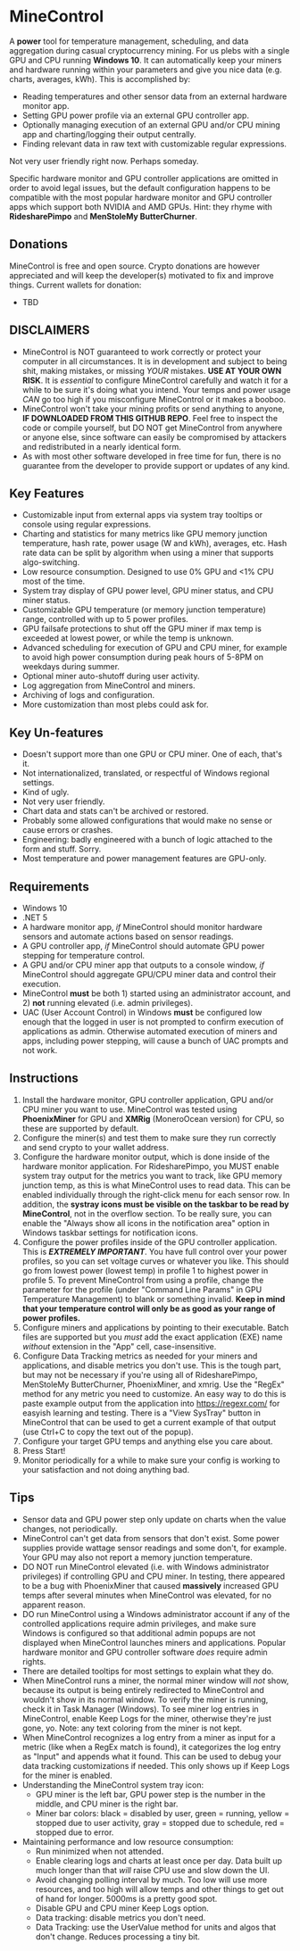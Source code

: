 # MineControl 

A **power** tool for temperature management, scheduling, and data aggregation during casual cryptocurrency mining. For us plebs with a single GPU and CPU running **Windows 10**. It can automatically keep your miners and hardware running within your parameters and give you nice data (e.g. charts, averages, kWh). This is accomplished by:
- Reading temperatures and other sensor data from an external hardware monitor app.
- Setting GPU power profile via an external GPU controller app.
- Optionally managing execution of an external GPU and/or CPU mining app and charting/logging their output centrally.
- Finding relevant data in raw text with customizable regular expressions.

Not very user friendly right now. Perhaps someday.

Specific hardware monitor and GPU controller applications are omitted in order to avoid legal issues, but the default configuration happens to be compatible with the most popular hardware monitor and GPU controller apps which support both NVIDIA and AMD GPUs. Hint: they rhyme with **RidesharePimpo** and **MenStoleMy ButterChurner**.

## Donations
MineControl is free and open source. Crypto donations are however appreciated and will keep the developer(s) motivated to fix and improve things. Current wallets for donation:
- TBD

## DISCLAIMERS

- MineControl is NOT guaranteed to work correctly or protect your computer in all circumstances. It is in development and subject to being shit, making mistakes, or missing *YOUR* mistakes. **USE AT YOUR OWN RISK**. It is *essential* to configure MineControl carefully and watch it for a while to be sure it's doing what you intend. Your temps and power usage *CAN* go too high if you misconfigure MineControl or it makes a booboo.
- MineControl won't take your mining profits or send anything to anyone, **IF DOWNLOADED FROM THIS GITHUB REPO**. Feel free to inspect the code or compile yourself, but DO NOT get MineControl from anywhere or anyone else, since software can easily be compromised by attackers and redistributed in a nearly identical form.
- As with most other software developed in free time for fun, there is no guarantee from the developer to provide support or updates of any kind.

## Key Features

- Customizable input from external apps via system tray tooltips or console using regular expressions.
- Charting and statistics for many metrics like GPU memory junction temperature, hash rate, power usage (W and kWh), averages, etc. Hash rate data can be split by algorithm when using a miner that supports algo-switching.
- Low resource consumption. Designed to use 0% GPU and <1% CPU most of the time.
- System tray display of GPU power level, GPU miner status, and CPU miner status.
- Customizable GPU temperature (or memory junction temperature) range, controlled with up to 5 power profiles.
- GPU failsafe protections to shut off the GPU miner if max temp is exceeded at lowest power, or while the temp is unknown.
- Advanced scheduling for execution of GPU and CPU miner, for example to avoid high power consumption during peak hours of 5-8PM on weekdays during summer.
- Optional miner auto-shutoff during user activity.
- Log aggregation from MineControl and miners.
- Archiving of logs and configuration.
- More customization than most plebs could ask for.

## Key Un-features

- Doesn't support more than one GPU or CPU miner. One of each, that's it.
- Not internationalized, translated, or respectful of Windows regional settings.
- Kind of ugly.
- Not very user friendly.
- Chart data and stats can't be archived or restored.
- Probably some allowed configurations that would make no sense or cause errors or crashes.
- Engineering: badly engineered with a bunch of logic attached to the form and stuff. Sorry.
- Most temperature and power management features are GPU-only.

## Requirements

- Windows 10
- .NET 5
- A hardware monitor app, *if* MineControl should monitor hardware sensors and automate actions based on sensor readings.
- A GPU controller app, *if* MineControl should automate GPU power stepping for temperature control.
- A GPU and/or CPU miner app that outputs to a console window, *if* MineControl should aggregate GPU/CPU miner data and control their execution.
- MineControl **must** be both 1) started using an administrator account, and 2) **not** running elevated (i.e. admin privileges).
- UAC (User Account Control) in Windows **must** be configured low enough that the logged in user is not prompted to confirm execution of applications as admin. Otherwise automated execution of miners and apps, including power stepping, will cause a bunch of UAC prompts and not work.

## Instructions

1) Install the hardware monitor, GPU controller application, GPU and/or CPU miner you want to use. MineControl was tested using **PhoenixMiner** for GPU and **XMRig** (MoneroOcean version) for CPU, so these are supported by default.
2) Configure the miner(s) and test them to make sure they run correctly and send crypto to your wallet address.
3) Configure the hardware monitor output, which is done inside of the hardware monitor application. For RidesharePimpo, you MUST enable system tray output for the metrics you want to track, like GPU memory junction temp, as this is what MineControl uses to read data. This can be enabled individually through the right-click menu for each sensor row. In addition, the **systray icons must be visible on the taskbar to be read by MineControl**, not in the overflow section. To be really sure, you can enable the "Always show all icons in the notification area" option in Windows taskbar settings for notification icons.
3) Configure the power profiles inside of the GPU controller application. This is ***EXTREMELY IMPORTANT***. You have full control over your power profiles, so you can set voltage curves or whatever you like. This should go from lowest power (lowest temp) in profile 1 to highest power in profile 5. To prevent MineControl from using a profile, change the parameter for the profile (under "Command Line Params" in GPU Temperature Management) to blank or something invalid. **Keep in mind that your temperature control will only be as good as your range of power profiles.**
4) Configure miners and applications by pointing to their executable. Batch files are supported but you *must* add the exact application (EXE) name *without* extension in the "App" cell, case-insensitive.
5) Configure Data Tracking metrics as needed for your miners and applications, and disable metrics you don't use. This is the tough part, but may not be necessary if you're using all of RidesharePimpo, MenStoleMy ButterChurner, PhoenixMiner, and xmrig. Use the "RegEx" method for any metric you need to customize. An easy way to do this is paste example output from the application into https://regexr.com/ for easyish learning and testing. There is a "View SysTray" button in MineControl that can be used to get a current example of that output (use Ctrl+C to copy the text out of the popup).
6) Configure your target GPU temps and anything else you care about.
7) Press Start!
8) Monitor periodically for a while to make sure your config is working to your satisfaction and not doing anything bad.

## Tips

- Sensor data and GPU power step only update on charts when the value changes, not periodically.
- MineControl can't get data from sensors that don't exist. Some power supplies provide wattage sensor readings and some don't, for example. Your GPU may also not report a memory junction temperature.
- DO NOT run MineControl elevated (i.e. with Windows administrator privileges) if controlling GPU and CPU miner. In testing, there appeared to be a bug with PhoenixMiner that caused **massively** increased GPU temps after several minutes when MineControl was elevated, for no apparent reason.
- DO run MineControl using a Windows administrator account if any of the controlled applications require admin privileges, and make sure Windows is configured so that additional admin popups are not displayed when MineControl launches miners and applications. Popular hardware monitor and GPU controller software *does* require admin rights.
- There are detailed tooltips for most settings to explain what they do.
- When MineControl runs a miner, the normal miner window will *not* show, because its output is being entirely redirected to MineControl and wouldn't show in its normal window. To verify the miner is running, check it in Task Manager (Windows). To see miner log entries in MineControl, enable Keep Logs for the miner, otherwise they're just gone, yo. Note: any text coloring from the miner is not kept.
- When MineControl recognizes a log entry from a miner as input for a metric (like when a RegEx match is found), it categorizes the log entry as "Input" and appends what it found. This can be used to debug your data tracking customizations if needed. This only shows up if Keep Logs for the miner is enabled.
- Understanding the MineControl system tray icon: 
  - GPU miner is the left bar, GPU power step is the number in the middle, and CPU miner is the right bar. 
  - Miner bar colors: black = disabled by user, green = running, yellow = stopped due to user activity, gray = stopped due to schedule, red = stopped due to error.
- Maintaining performance and low resource consumption:
  - Run minimized when not attended.
  - Enable clearing logs and charts at least once per day. Data built up much longer than that *will* raise CPU use and slow down the UI.
  - Avoid changing polling interval by much. Too low will use more resources, and too high will allow temps and other things to get out of hand for longer. 5000ms is a pretty good spot.
  - Disable GPU and CPU miner Keep Logs option. 
  - Data tracking: disable metrics you don't need. 
  - Data Tracking: use the UserValue method for units and algos that don't change. Reduces processing a tiny bit.
